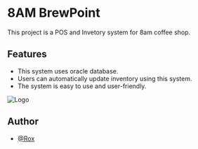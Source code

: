 
# 8AM BrewPoint

This project is a POS and Invetory system for 8am coffee shop.



## Features

- This system uses oracle database.
- Users can automatically update inventory using this system.
- The system is easy to use and user-friendly.

![Logo](https://i.ibb.co/sqWcYpS/logo.png)

## Author

- [@Rox](https://www.github.com/dev-140)



